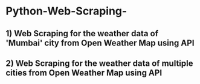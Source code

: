 # Python-Web-Scraping-

## 1) Web Scraping for the weather data of 'Mumbai' city from Open Weather Map using API
## 2) Web Scraping for the weather data of multiple cities from Open Weather Map using API
